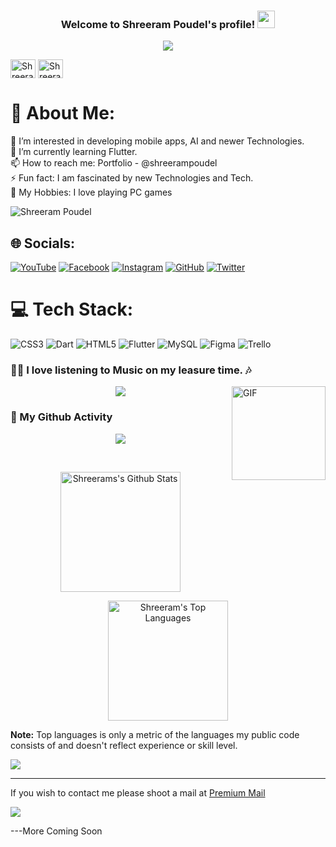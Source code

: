 

<h3 align="center">
  Welcome to Shreeram Poudel's profile!
  <img src="https://media.giphy.com/media/hvRJCLFzcasrR4ia7z/giphy.gif" width="28">
</h3>
<p align="center">
  <a href="https://github.com/shreerampoudel"><img src="https://readme-typing-svg.herokuapp.com?size=21&center=true&vCenter=true&width=440&height=45&lines=A+learner%2C+and+maker.;A+flutter+Developer.;Student+of+Computer+Science+and+Information+Technology"></a>
</p>

<p align="center">

<a href="https://www.linkedin.com/in/shreeram-poudel-b76392283/" target="blank"><img align="center" src="https://raw.githubusercontent.com/rahuldkjain/github-profile-readme-generator/master/src/images/icons/Social/linked-in-alt.svg" alt="Shreeram" height="30" width="40" /></a>
<a href="https://instagram.com/_imccr" target="blank"><img align="center" src="https://raw.githubusercontent.com/rahuldkjain/github-profile-readme-generator/master/src/images/icons/Social/instagram.svg" alt="Shreeram" height="30" width="40" /></a>
</p>

# 💫 About Me:
👀 I’m interested in developing mobile apps, AI and newer Technologies.<br>🌱 I’m currently learning Flutter.<br>📫 How to reach me: Portfolio - @shreerampoudel<br>⚡ Fun fact: I am fascinated by new Technologies and Tech.<br>🔫 My Hobbies: I love playing PC games


<p align="left"> <img src="https://komarev.com/ghpvc/?username=shreerampoudel&label=Profile Views&color=orange&style=flat-square" alt="Shreeram Poudel" /> </p>

## 🌐 Socials:
[![YouTube](https://img.shields.io/badge/YouTube-%23FF0000.svg?logo=YouTube&logoColor=white)](https://www.youtube.com/channel/UCWFampfu95pDiQImF53kIPQ) [![Facebook](https://img.shields.io/badge/Facebook-%231877F2.svg?logo=Facebook&logoColor=white)](https://www.facebook.com/imccrpdl/) [![Instagram](https://img.shields.io/badge/Instagram-%23E4405F.svg?logo=Instagram&logoColor=white)](https://www.instagram.com/_imccr/) [![GitHub](https://img.shields.io/badge/GitHub-%23181717.svg?logo=GitHub&logoColor=white)](https://github.com/shreerampoudel)
[![Twitter](https://img.shields.io/badge/Twitter-%231DA1F2.svg?logo=Twitter&logoColor=white)]() 


# 💻 Tech Stack:
![CSS3](https://img.shields.io/badge/css3-%231572B6.svg?style=for-the-badge&logo=css3&logoColor=white) ![Dart](https://img.shields.io/badge/dart-%230175C2.svg?style=for-the-badge&logo=dart&logoColor=white) ![HTML5](https://img.shields.io/badge/html5-%23E34F26.svg?style=for-the-badge&logo=html5&logoColor=white) ![Flutter](https://img.shields.io/badge/Flutter-%2302569B.svg?style=for-the-badge&logo=Flutter&logoColor=white) ![MySQL](https://img.shields.io/badge/mysql-%2300f.svg?style=for-the-badge&logo=mysql&logoColor=white) 	![Figma](https://img.shields.io/badge/figma-%23F24E1E.svg?style=for-the-badge&logo=figma&logoColor=white) ![Trello](https://img.shields.io/badge/Trello-%23026AA7.svg?style=for-the-badge&logo=Trello&logoColor=white) 

### 👨‍💻 I love listening to Music on my leasure time. 🎶

<a href="https://open.spotify.com/user/3153pddmiiszilggibjjbk5iaxpa" target="_blank"><img align="right" alt="GIF" height="150px" src="https://media.giphy.com/media/J5B1Y8QZnzXXbLQIBu/giphy.gif" /></a>

<p align="center">
  <a href="https://open.spotify.com/user/3153pddmiiszilggibjjbk5iaxpa" target="_blank"><img src="https://spotify.bikram.io/api?theme=dark&rainbow=true" /></a>
</p>

### 👨 My Github Activity


<p align="center">
  <img src="https://github-readme-streak-stats.herokuapp.com/?user=shreerampoudel&theme=algolia&hide_border=true" />
</p>
<br/>
<p align="center">
    <img  alt="Shreerams's Github Stats" src="https://denvercoder1-github-readme-stats.vercel.app/api/?username=shreerampoudel&show_icons=true&count_private=true&theme=algolia&hide_border=true" height="192px"/>
</p>
<p align="center">
    <img alt="Shreeram's Top Languages" src="https://github-readme-stats.vercel.app/api/top-langs/?username=shreerampoudel&langs_count=8&layout=compact&theme=algolia&hide_border=true" height="192px"/>
</p>
  
<b>Note:</b> Top languages is only a metric of the languages my public code consists of and doesn't reflect experience or skill level.


![](https://activity-graph.herokuapp.com/graph?username=shreerampoudel&custom_title=Shreeram%27s%20Contribution%20Graph&theme=react-dark)

<hr>




If you wish to contact me please shoot a mail at  [Premium Mail](mailto:ccrpoudelalt@gmail.com)


![](assets/bottom_header.svg)




---More Coming Soon

